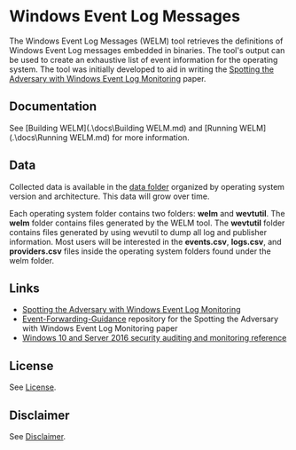 # Windows Event Log Messages
The Windows Event Log Messages (WELM) tool retrieves the definitions of Windows Event Log messages embedded in binaries. The tool's output can be used to create an exhaustive list of event information for the operating system. The tool was initially developed to aid in writing the [Spotting the Adversary with Windows Event Log Monitoring](https://www.iad.gov/iad/library/ia-guidance/security-configuration/applications/spotting-the-adversary-with-windows-event-log-monitoring.cfm) paper.

## Documentation
See [Building WELM](.\docs\Building WELM.md) and [Running WELM](.\docs\Running WELM.md) for more information.

## Data
Collected data is available in the [data folder](./docs/data) organized by operating system version and architecture. This data will grow over time. 

Each operating system folder contains two folders: **welm** and **wevtutil**. The **welm** folder contains files generated by the WELM tool. The **wevtutil** folder contains files generated by using wevutil to dump all log and publisher information. Most users will be interested in the **events.csv**, **logs.csv**, and **providers.csv** files inside the operating system folders found under the welm folder.

## Links
* [Spotting the Adversary with Windows Event Log Monitoring](https://www.iad.gov/iad/library/ia-guidance/security-configuration/applications/spotting-the-adversary-with-windows-event-log-monitoring.cfm)
* [Event-Forwarding-Guidance](https://github.com/iadgov/Event-Forwarding-Guidance) repository for the Spotting the Adversary with Windows Event Log Monitoring paper
* [Windows 10 and Server 2016 security auditing and monitoring reference](https://www.microsoft.com/en-us/download/details.aspx?id=52630)

## License
See [License](LICENSE.md).

## Disclaimer
See [Disclaimer](DISCLAIMER.md).


